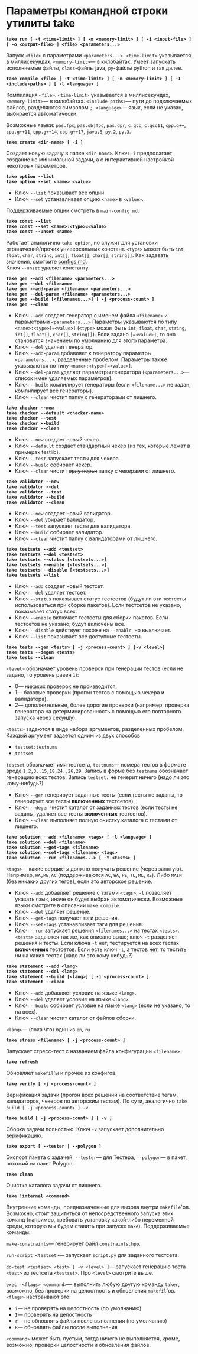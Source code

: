 # Параметры командной строки утилиты take

**`take run [ -t <time-limit> ] [ -m <memory-limit> ] [ -i <input-file> ] [ -o <output-file> ] <file> <parameters...>`**

Запуск `<file>` с параметрами `<parameters...>`. `<time-limit>` указывается в миллисекундах, `<memory-limit>`&mdash; в килобайтах. Умеет запускать исполняемые файлы, `class`-файлы java, `py`-файлы python и так далее.

**`take compile <file> [ -t <time-limit> ] [ -m <memory-limit> ] [ -I <include-paths> ] [ -l <language> ]`**

Компиляция `<file>`. `<time-limit>` указывается в миллисекундах, `<memory-limit>`&mdash; в килобайтах. `<include-paths>`&mdash; пути до подключаемых файлов, разделяются символом `;`. `<language>`&mdash; язык, если не указан, выбирается автоматически.

Возможные языки: `pas.fpc`, `pas.objfpc`, `pas.dpr`, `c.gcc`, `c.gcc11`, `cpp.g++`, `cpp.g++11`, `cpp.g++14`, `cpp.g++17`, `java.8`, `py.2`, `py.3`.

**`take create <dir-name> [ -i ]`**

Создает новую задачу в папке `<dir-name>`. Ключ `-i` предполагает создание не минимальной задачи, а с интерактивной настройкой некоторых параметров.

**`take option --list`**  
**`take option --set <name> <value>`**

* Ключ `--list` показывает все опции
* Ключ `--set` устанавливает опцию `<name>` в `<value>`.

Поддерживаемые опции смотреть в `main-config.md`.

**`take const --list`**  
**`take const --set <name>:<type>=<value>`**  
**`take const --unset <name>`**

Работает аналогично `take option`, но служит для установки ограничений/прочих универсальных констант. `<type>` может быть `int`, `float`, `char`, `string`, `int[]`, `float[]`, `char[]`, `string[]`. Как задавать значения, смотрите [configs.md](configs.md).  
Ключ `--unset` удаляет константу.

**`take gen --add <filename> <parameters...>`**  
**`take gen --del <filename>`**  
**`take gen --add-param <filename> <parameters...>`**  
**`take gen --del-param <filename> <parameters...>`**  
**`take gen --build [<filenames...>] [ -j <process-count> ]`**  
**`take gen --clean`**

* Ключ `--add` создает генератор с именем файла `<filename>` и параметрами `<parameters...>` Параметры указываются по типу `<name>:<type>[=<value>]` (`<type>` может быть `int`, `float`, `char`, `string`, `int[]`, `float[]`, `char[]`, `string[]`). Если задано `[=<value>]`, то оно становится значением по умолчанию для этого параметра.
* Ключ `--del` удаляет генератор.
* Ключ `--add-param` добавляет к генератору параметры `<parameters...>`, разделенные пробелом. Параметры также указываются по типу `<name>:<type>[=<value>]`.
* Ключ `--del-param` удаляет параметры генератора (`<parameters...>`&mdash; список имен удаляемых параметров).
* Ключ `--build` компилирует генераторы (если `<filename...>` не задан, компилирует все генераторы).
* Ключ `--clean` чистит папку с генераторами от лишнего.

**`take checker --new`**  
**`take checker --default <checker-name>`**  
**`take checker --test`**  
**`take checker --build`**  
**`take checker --clean`**

* Ключ `--new` создает новый чекер.
* Ключ `--default` создает стандартный чекер (из тех, которые лежат в примерах testlib).
* Ключ `--test` запускает тесты для чекера.
* Ключ `--build` собирает чекер.
* Ключ `--clean` чистит ~~орлу перья~~ папку с чекерами от лишнего.

**`take validator --new`**  
**`take validator --del`**  
**`take validator --test`**  
**`take validator --build`**  
**`take validator --clean`**

* Ключ `--new` создает новый валидатор.
* Ключ `--del` убирает валидатор.
* Ключ `--test` запускает тесты для валидатора.
* Ключ `--build` собирает валидатор.
* Ключ `--clean` чистит папку с валидаторами от лишнего.

**`take testsets --add <testset>`**  
**`take testsets --del <testset>`**  
**`take testsets --status [<testsets...>]`**  
**`take testsets --enable [<testsets...>]`**  
**`take testsets --disable [<testsets...>]`**  
**`take testsets --list`**

* Ключ `--add` создает новый тестсет.
* Ключ `--del` удаляет тестсет.
* Ключ `--status` показывает статус тестсетов (будут ли эти тестсеты использоваться при сборке пакетов). Если тестсетов не указано, показывает статус всех.
* Ключ `--enable` включает тестсеты для сборки пакетов. Если тестсетов не указано, будут включены все.
* Ключ `--disable` действует похоже на `--enable`, но выключает.
* Ключ `--list` показывает все доступные тестсеты.

**`take tests --gen <tests> [ -j <process-count> ] [-v <level>]`**  
**`take tests --degen <tests>`**  
**`take tests --clean`**

`<level>` обозначает уровень проверок при генерации тестов (если не задано, то уровень равен `1`):
* 0&mdash; никаких проверок не производится.
* 1&mdash; базовые проверки (прогон тестов с помощью чекера и валидатора).
* 2&mdash; дополнительные, более дорогие проверки (например, проверка генератора на детерминированность с помощью его повторного запуска через секунду).

`<tests>` задаются в виде набора аргументов, разделенных пробелом. Каждый аргумент задается одним из двух способов  

* `testset:testnums`
* `testset`

`testset` обозначает имя тестсета, `testnums`&mdash; номера тестов в формате вроде `1,2,3..15,18,24..26,29`. Запись в форме без `testnums` обозначает генерацию всех тестов. Запись `testset:` не генерит ничего (надо ли это кому-нибудь?)

* Ключ `--gen` генерирует заданные тесты (если тесты не заданы, то генерирует все тесты **включенных** тестсетов).
* Ключ `--degen` чистит каталог от заданных тестов (если тесты не заданы, удаляет все тесты **включенных** тестсетов).
* Ключ `--clean` выполняет полную очистку каталога с тестами от лишнего.

**`take solution --add <filename> <tags> [ -l <language> ]`**  
**`take solution --del <filename>`**  
**`take solution --get-tags <filename>`**  
**`take solution --set-tags <filename> <tags>`**  
**`take solution --run <filenames...> [ -t <tests> ]`**

`<tags>`&mdash; какие вердикты должно получать решение (через запятую). Например, `WA,RE,AC` (поддерживаются `AC`, `WA`, `PE`, `TL`, `ML`, `RE`). Либо `MAIN` (без никаких других тегов), если это авторское решение.

* Ключ `--add` добавляет решение с тэгами `<tags>`. `-l` позволяет указать язык, иначе он будет выбран автоматически. Возможные языки смотрите в описании `make compile`.
* Ключ `--del` удаляет решение.
* Ключ `--get-tags` получает тэги решения.
* Ключ `--set-tags` устанавливает тэги для решения.
* Ключ `--run` запускает решения `<filenames...>` на тестах `<tests>`. `<tests>` задаются так же, как описано выше; ключ `-t` разделяет решения и тесты. Если ключа `-t` нет, тестируется на всех тестах **включенных** тестсетов. Если есть ключ `-t`, а тестов нет, то тестить ни на каких тестах (надо ли это кому нибудь?)

**`take statement --add <lang>`**  
**`take statement --del <lang>`**  
**`take statement --build [<lang>] [ -j <process-count> ]`**  
**`take statement --clean`**

* Ключ `--add` добавляет условие на языке `<lang>`.
* Ключ `--del` удаляет условие на языке `<lang>`.
* Ключ `--build` собирает условие на языке `<lang>` (если не указано, то на всех).
* Ключ `--clean` чистит каталог от файлов сборки.

`<lang>`&mdash; (пока что) один из `en`, `ru`

**`take stress <filename> [ -j <process-count> ]`**

Запускает стресс-тест с названием файла конфигурации `<filename>`.

**`take refresh`**

Обновляет `makefil`'ы и прочее из конфигов.

**`take verify [ -j <process-count> ]`**

Верификация задачи (прогон всех решений на соответствие тегам, валидаторов, чекеров по авторским тестам). По сути, аналогично `take build [ -j <process-count> ] -v`.

**`take build [ -j <process-count> ] [ -v ]`**

Сборка задачи полностью. Ключ `-v` запускает дополнительно верификацию.

**`take export [ --tester | --polygon ]`**

Экспорт пакета с задачей. `--tester`&mdash; для Тестера, `--polygon`&mdash; в пакет, похожий на пакет Polygon.

**`take clean`**

Очистка каталога задачи от лишнего.

**`take !internal <command>`**

Внутренние команды, предназначенные для вызова внутри `makefile`'ов. Возможно, стоит защититься от непосредственного запуска этих команд (например, требовать установку какой-либо переменной среды, которую мы будем ставить при запуске `make`). Поддерживаемые команды:

`make-constraints`&mdash; генерирует файл `constraints.hpp`.

`run-script <testset>`&mdash; запускает `script.py` для заданного тестсета.

`do-test <testset> <test> [ -v <level> ]`&mdash; запускает генерацию теста `<test>` из тестсета `<testset>`. Про `<level>` смотрите выше.

`exec -<flags> <command>`&mdash; выполнить любую другую команду `taker`, возможно, без проверки на целостность и обновления `makefil`'ов. `<flags>` настраивают это:

* `i`&mdash; не проверять на целостность (по умолчанию)
* `I`&mdash; проверять на целостность
* `r`&mdash; не обновлять файлы после выполнения (по умолчанию)
* `R`&mdash; обновлять файлы после выполнения

`<command>` может быть пустым, тогда ничего не выполняется, кроме, возможно, проверки целостности и обновления файлов.
